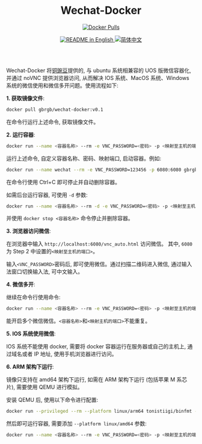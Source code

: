 <div align="center">
  <h1 style="border-bottom: none"> Wechat-Docker </h1>
</div>

<p align="center">
  <a href="https://hub.docker.com/r/gbrgb/wechat-docker" target="_blank">
    <img alt="Docker Pulls" src="https://img.shields.io/badge/docker%20image-available-green.svg">
  </a>
</p>

<div align="center">
  <a href="./README.md">
    <img alt="README in English" src="https://img.shields.io/badge/English-d9d9d9">
  </a>
  <a href="./README_CN.md">
    <img alt="简体中文" src="https://img.shields.io/badge/简体中文-d9d9d9">
  </a>
</div>

</br> </br>

Wechat-Docker 将[铜豌豆](https://www.atzlinux.com/)提供的, 与 ubuntu 系统相兼容的 UOS 版微信容器化, 并通过 noVNC 提供浏览器访问, 从而解决 IOS 系统、MacOS 系统、Windows 系统的微信使用和微信多开问题。使用流程如下:

**1. 获取镜像文件**:

```bash
docker pull gbrgb/wechat-docker:v0.1
```

在命令行运行上述命令, 获取镜像文件。

**2. 运行容器**:

```bash
docker run --name <容器名称> --rm -e VNC_PASSWORD=<密码> -p <映射至主机的端口>:6080 gbrgb/wechat-docker:v0.1
```

运行上述命令, 自定义容器名称、密码、映射端口, 启动容器。例如:

```bash
docker run --name wechat --rm -e VNC_PASSWORD=123456 -p 6080:6080 gbrgb/wechat-docker:v0.1
```

在命令行使用 Ctrl+C 即可停止并自动删除容器。

如需后台运行容器, 可使用 `-d` 参数:

```bash
docker run --name <容器名称> --rm -d -e VNC_PASSWORD=<密码> -p <映射至主机的端口>:6080 gbrgb/wechat-docker:v0.1
```

并使用 `docker stop <容器名称>` 命令停止并删除容器。

**3. 浏览器访问微信**:

在浏览器中输入 `http://localhost:6080/vnc_auto.html` 访问微信。
其中, `6080` 为 Step 2 中设置的`<映射至主机的端口>`。

输入`<VNC_PASSWORD>`密码后, 即可使用微信。通过扫描二维码进入微信, 通过输入法窗口切换输入法, 可中文输入。

**4. 微信多开**:

继续在命令行使用命令:

```bash
docker run --name <容器名称> --rm -e VNC_PASSWORD=<密码> -p <映射至主机的端口>:6080 gbrgb/wechat-docker:v0.1
```

能开启多个微信微信。`<容器名称>`和`<映射主机的端口>`不能重复。

**5. IOS 系统使用微信**:

IOS 系统不能使用 docker, 需要将 docker 容器运行在服务器或自己的主机上, 通过域名或者 IP 地址, 使用手机浏览器进行访问。

**6. ARM 架构下运行**:

镜像只支持在 amd64 架构下运行, 如需在 ARM 架构下运行 (包括苹果 M 系芯片), 需要使用 QEMU 进行模拟。

安装 QEMU 后, 使用以下命令进行配置:

```bash
docker run --privileged --rm --platform linux/arm64 tonistiigi/binfmt --install amd64
```

然后即可运行容器, 需要添加 `--platform linux/amd64` 参数:

```bash
docker run --name <容器名称> --rm -e VNC_PASSWORD=<密码> -p <映射至主机的端口>:6080 --platform linux/amd64 gbrgb/wechat-docker:v0.1
```
